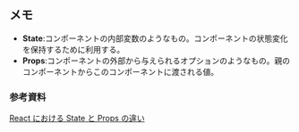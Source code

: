 ## メモ
- **State**:コンポーネントの内部変数のようなもの。コンポーネントの状態変化を保持するために利用する。
- **Props**:コンポーネントの外部から与えられるオプションのようなもの。親のコンポーネントからこのコンポーネントに渡される値。

### 参考資料
[React における State と Props の違い](https://qiita.com/kyrieleison/items/78b3295ff3f37969ab50)
